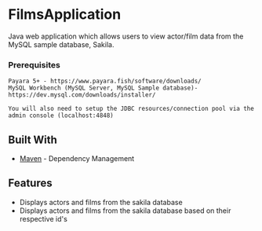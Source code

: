 # FilmsApplication

Java web application which allows users to view actor/film data from the MySQL sample database, Sakila. 

### Prerequisites

```
Payara 5+ - https://www.payara.fish/software/downloads/
MySQL Workbench (MySQL Server, MySQL Sample database)- https://dev.mysql.com/downloads/installer/ 

You will also need to setup the JDBC resources/connection pool via the admin console (localhost:4848)
```
## Built With

* [Maven](https://maven.apache.org/) - Dependency Management

## Features
* Displays actors and films from the sakila database
* Displays actors and films from the sakila database based on their respective id's
